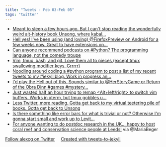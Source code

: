 ```yaml
---
title: "Tweets - Feb 03-Feb 05"
tags: "twitter"
---
```


* [Meant to sleep a few hours ago. But I can't stop reading the wonderfully weird alt-history book Unsong, where kabal…](https://twitter.com/alexcg/statuses/1224990793749819392)
* [Hell yes! I've been using (and loving) @FirefoxPreview on Android for a few weeks now. Great to have extensions on…](https://twitter.com/alexcg/statuses/1224960280574091264)
* [Can anyone recommend podcasts on #Python? The programming language, not the comedy troupe](https://twitter.com/alexcg/statuses/1224944765277327360)
* [Vim, tmux, bash, and git. Love them all to pieces (except tmux swallowing modifier keys. Grrrrr)](https://twitter.com/alexcg/statuses/1224798462849339392)
* [Noodling around coding a #python program to post a list of my recent tweets to my #jekyll blog. Work in progress an…](https://twitter.com/alexcg/statuses/1224552351433818112)
* [I'd play the Hell out of this. Sounds similar to @HerStoryGame or Return of the Obra Dinn  #games #mystery…](https://twitter.com/alexcg/statuses/1224464962552123393)
* [Just wasted half an hour trying to remap &lt;Alt+left/right&gt; to switch vim buffers. Works in xterm, but tmux gobbles u…](https://twitter.com/alexcg/statuses/1224462730540666880)
* [Less Twitter, more reading. Gotta get back to my virtual teetering pile of books. Gotta get back to Unsong](https://twitter.com/alexcg/statuses/1224274000068505600)
* [Is there something like error bars for what is trivial or not? Otherwise I'm gonna start small and work up to Levit…](https://twitter.com/alexcg/statuses/1224272688807415808)
* [For anyone wanting to do postdoc research in the UK... happy to host coral reef and conservation science people at Leeds!](https://twitter.com/alexcg/statuses/1224261253683482625) via @MariaBeger

[Follow alexcg on Twitter](http://twitter.com/alexcg) &nbsp; &nbsp; [Created with tweets-to-jekyll](https://github.com/alexcg1/tweets-to-jekyll)